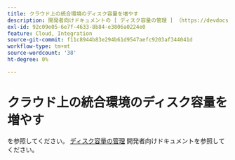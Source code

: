 ```yaml
---
title: クラウド上の統合環境のディスク容量を増やす
description: 開発者向けドキュメントの [ ディスク容量の管理 ] （https://devdocs.magento.com/guides/v2.3/cloud/project/manage-disk-space.html）を参照してください。
exl-id: 92c09e05-6e7f-4633-8b84-e3806a0224e0
feature: Cloud, Integration
source-git-commit: f11c8944b83e294b61d9547aefc9203af344041d
workflow-type: tm+mt
source-wordcount: '38'
ht-degree: 0%

---
```


# クラウド上の統合環境のディスク容量を増やす

を参照してください。 [ディスク容量の管理](https://devdocs.magento.com/guides/v2.3/cloud/project/manage-disk-space.html) 開発者向けドキュメントを参照してください。
